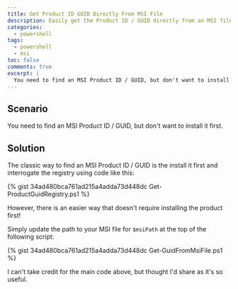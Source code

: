 ```yaml
---
title: Get Product ID GUID Directly From MSI File
description: Easily get the Product ID / GUID directly from an MSI file, without installing it first.
categories:
  - powershell
tags:
  - powershell
  - msi
toc: false
comments: true
excerpt: |
  You need to find an MSI Product ID / GUID, but don't want to install it first.
---
```


## Scenario

You need to find an MSI Product ID / GUID, but don't want to install it first.

## Solution

The classic way to find an MSI Product ID / GUID is the install it first and interrogate the registry using code 
like this:

{% gist 34ad480bca761ad215a4adda73d448dc Get-ProductGuidRegistry.ps1 %}

However, there is an easier way that doesn't require installing the product first!

Simply update the path to your MSI file for `$msiPath` at the top of the following script:

{% gist 34ad480bca761ad215a4adda73d448dc Get-GuidFromMsiFile.ps1 %}

I can't take credit for the main code above, but thought I'd share as it's so useful.
